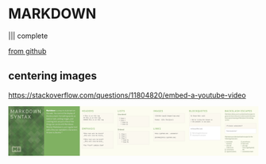# MARKDOWN
||| complete

[from github](https://enterprise.github.com/downloads/en/markdown-cheatsheet.pdf)

## centering images
https://stackoverflow.com/questions/11804820/embed-a-youtube-video

![markdown cheatsheet](./images/markdown-cheatsheet.jpg)
